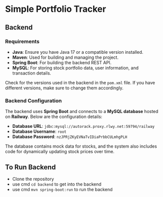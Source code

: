 # Simple Portfolio Tracker

## Backend

### Requirements
- **Java**: Ensure you have Java 17 or a compatible version installed.
- **Maven**: Used for building and managing the project.
- **Spring Boot**: For building the backend REST API.
- **MySQL**: For storing stock portfolio data, user information, and transaction details.

Check for the versions used in the backend in the `pom.xml` file. If you have different versions, make sure to change them accordingly.

### Backend Configuration

The backend uses **Spring Boot** and connects to a **MySQL database** hosted on **Railway**. Below are the configuration details:

- **Database URL**: `jdbc:mysql://autorack.proxy.rlwy.net:59794/railway`
- **Database Username**: `root`
- **Database Password**: `nzJPRjZKyEVNaTvIDiaPrbbCULmhgPLH`

The database contains mock data for stocks, and the system also includes code for dynamically updating stock prices over time.

## To Run Backend

- Clone the repository
- use cmd `cd backend` to get into the backend
- use cmd `mvn spring-boot:run` to run the backend